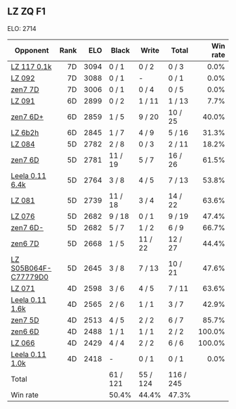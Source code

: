## LZ ZQ F1 ##

ELO: 2714

Opponent | Rank | ELO | Black | Write | Total | Win rate
---------|-----:|----:|-------|-------|-------|-------:
[LZ 117 0.1k](LZ%20117%200.1k.md) | 7D | 3094 | 0 / 1 | 0 / 2 | 0 / 3 | 0.0%
[LZ 092](LZ%20092.md) | 7D | 3088 | 0 / 1 | - | 0 / 1 | 0.0%
[zen7 7D](zen7%207D.md) | 7D | 3006 | 0 / 1 | 0 / 4 | 0 / 5 | 0.0%
[LZ 091](LZ%20091.md) | 6D | 2899 | 0 / 2 | 1 / 11 | 1 / 13 | 7.7%
[zen7 6D+](zen7%206D+.md) | 6D | 2859 | 1 / 5 | 9 / 20 | 10 / 25 | 40.0%
[LZ 6b2h](LZ%206b2h.md) | 6D | 2845 | 1 / 7 | 4 / 9 | 5 / 16 | 31.3%
[LZ 084](LZ%20084.md) | 5D | 2782 | 2 / 8 | 0 / 3 | 2 / 11 | 18.2%
[zen7 6D](zen7%206D.md) | 5D | 2781 | 11 / 19 | 5 / 7 | 16 / 26 | 61.5%
[Leela 0.11 6.4k](Leela%200.11%206.4k.md) | 5D | 2764 | 3 / 8 | 4 / 5 | 7 / 13 | 53.8%
[LZ 081](LZ%20081.md) | 5D | 2739 | 11 / 18 | 3 / 4 | 14 / 22 | 63.6%
[LZ 076](LZ%20076.md) | 5D | 2682 | 9 / 18 | 0 / 1 | 9 / 19 | 47.4%
[zen7 6D-](zen7%206D-.md) | 5D | 2682 | 5 / 7 | 1 / 2 | 6 / 9 | 66.7%
[zen6 7D](zen6%207D.md) | 5D | 2668 | 1 / 5 | 11 / 22 | 12 / 27 | 44.4%
[LZ S05B064F-C77779D0](LZ%20S05B064F-C77779D0.md) | 5D | 2645 | 3 / 8 | 7 / 13 | 10 / 21 | 47.6%
[LZ 071](LZ%20071.md) | 4D | 2598 | 3 / 6 | 4 / 5 | 7 / 11 | 63.6%
[Leela 0.11 1.6k](Leela%200.11%201.6k.md) | 4D | 2565 | 2 / 6 | 1 / 1 | 3 / 7 | 42.9%
[zen7 5D](zen7%205D.md) | 4D | 2513 | 4 / 5 | 2 / 2 | 6 / 7 | 85.7%
[zen6 6D](zen6%206D.md) | 4D | 2488 | 1 / 1 | 1 / 1 | 2 / 2 | 100.0%
[LZ 066](LZ%20066.md) | 4D | 2429 | 4 / 4 | 2 / 2 | 6 / 6 | 100.0%
[Leela 0.11 1.0k](Leela%200.11%201.0k.md) | 4D | 2418 | - | 0 / 1 | 0 / 1 | 0.0%
Total | | | 61 / 121 | 55 / 124 | 116 / 245 | 
Win rate| | | 50.4% | 44.4% | 47.3% | 
